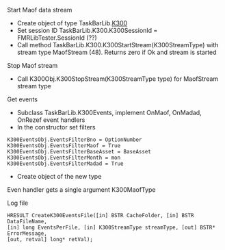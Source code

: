 Start Maof data stream
  * Create object of type TaskBarLib.[K300](K300.md)
  * Set session ID TaskBarLib.K300.K300SessionId = FMRLibTester.SessionId (??)
  * Call method TaskBarLib.K300.K300StartStream(K300StreamType) with stream type MaofStream (48). Returns zero if Ok and stream is started

Stop Maof stream
  * Call K300Obj.K300StopStream(K300StreamType type) for MaofStream stream type

Get events
  * Subclass TaskBarLib.K300Events, implement OnMaof, OnMadad, OnRezef event handlers
  * In the constructor set filters
```
K300EventsObj.EventsFilterBno = OptionNumber
K300EventsObj.EventsFilterMaof = True
K300EventsObj.EventsFilterBaseAsset = BaseAsset
K300EventsObj.EventsFilterMonth = mon
K300EventsObj.EventsFilterMadad = True
```
  * Create object of the new type

Even handler gets a single argument K300MaofType

Log file
```
HRESULT CreateK300EventsFile([in] BSTR CacheFolder, [in] BSTR DataFileName, 
[in] long EventsPerFile, [in] K300StreamType streamType, [out] BSTR* ErrorMessage, 
[out, retval] long* retVal);
```